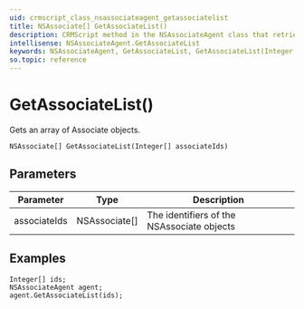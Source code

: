 ```yaml
---
uid: crmscript_class_nsassociateagent_getassociatelist
title: NSAssociate[] GetAssociateList()
description: CRMScript method in the NSAssociateAgent class that retrieves a list of associates
intellisense: NSAssociateAgent.GetAssociateList
keywords: NSAssociateAgent, GetAssociateList, GetAssociateList(Integer[])
so.topic: reference
---
```


# GetAssociateList()

Gets an array of Associate objects.

`NSAssociate[] GetAssociateList(Integer[] associateIds)`

## Parameters

| Parameter | Type | Description |
|---|---|---|
| associateIds | NSAssociate[] | The identifiers of the NSAssociate objects |

## Examples

```crmscript
Integer[] ids;
NSAssociateAgent agent;
agent.GetAssociateList(ids);
```
